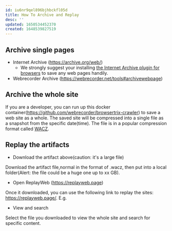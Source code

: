 ```yaml
---
id: iu6nr9qel896bjhbckfl05d
title: How To Archive and Replay
desc: ''
updated: 1650534452370
created: 1648539827519
---
```



## Archive single pages

- Internet Archive (https://archive.org/web/)
    - We strongly suggest your installing [the Internet Archive plugin for browsers](https://github.com/internetarchive/wayback-machine-webextension) to save any web pages handily. 
- Webrecorder Archive (https://webrecorder.net/tools#archivewebpage)

## Archive the whole site

If you are a developer, you can run up this docker container(https://github.com/webrecorder/browsertrix-crawler) to save a web site as a whole. The saved site will be compressed into a single file as a snapshot from the specific date(time). The file is in a popular compression format called [WACZ](https://webrecorder.github.io/wacz-spec/1.1.1/). 


## Replay the artifacts

- Download the artifact above(caution: it's a large file)

Download the artifact file,normal in the format of .wacz, then put into a local folder(Alert: the file could be a huge one up to xx GB). 

- Open ReplayWeb (https://replayweb.page)

Once it downloaded, you can use the following link to replay the sites: https://replayweb.page/. E.g.  


- View and search

Select the file you downloaded to view the whole site and search for specific content.




